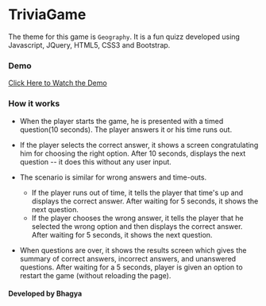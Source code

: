 # TriviaGame
The theme for this game is `Geography`. It is a fun quizz developed using Javascript, JQuery, HTML5, CSS3 and Bootstrap. 

### Demo
[Click Here to Watch the Demo](https://powerful-crag-56077.herokuapp.com)

### How it works

* When the player starts the game, he is presented with a timed question(10 seconds). The player answers it or his time runs out.

* If the player selects the correct answer, it shows a screen congratulating him for choosing the right option. After 10 seconds, displays the next question -- it does this without any user input.

* The scenario is similar for wrong answers and time-outs.
  * If the player runs out of time, it tells the player that time's up and displays the correct answer. After waiting for 5 seconds, it shows the next question.
  * If the player chooses the wrong answer, it tells the player that he selected the wrong option and then displays the correct answer. After waiting for 5 seconds, it shows the next question.

* When questions are over, it shows the results screen which gives the summary of correct answers, incorrect answers, and  unanswered questions. After waiting for a 5 seconds, player is given an option to restart the game (without reloading the page).

#### Developed by Bhagya

